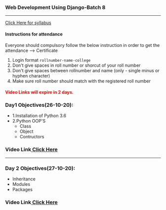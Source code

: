 ### Web Development Using Django-Batch 8
____

[Click Here for syllabus](https://drive.google.com/file/d/1OnBUWHxKIa0ixTU8uKrWTGCE7HB3PbGl/view)

#### Instructions for attendance
Everyone should compulsory follow the below instruction in order to get the attendance --> Certificate

1. Login format `rollnumber-name-college`
2. Don't give spaces in roll number or shorcut of your roll number
3. Don't give spaces between rollnumber and name (only - single minus or hyphen character)
4. Make sure roll number should match with the registered roll number


#### <font style='color:red'> Video Links will expire in 2 days.</font>

### Day1 Objectives(26-10-20):

- 1.Installation of Python 3.6
- 2.Python OOP'S
  - Class
  - Object
  - Contructors

### Video Link[ Click Here](https://transcripts.gotomeeting.com/#/s/7faad667f54beed47fa02672b53e81749381828aa822b69d7fdfb43066b8d138)
____
### Day 2 Objectives(27-10-20):

- Inheritance
- Modules
- Packages

### Video Link[ Click Here](https://transcripts.gotomeeting.com/#/s/3a9298121742e378683858af06649c0695471aa34614854ae3e865bee27b27d4)
